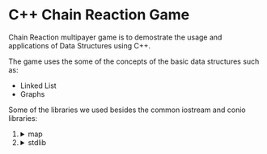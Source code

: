 # C++ Chain Reaction Game

Chain Reaction multipayer game is to demostrate the usage and applications of Data Structures using C++.

The game uses the some of the concepts of the basic data structures such as:
<ul>
  <li>Linked List</li>
  <liTrees></li>
  <li>Graphs</li>
</ul>

Some of the libraries we used besides the common iostream and conio libraries:
<ol type="1">
  <li><details><summary>map</summary>
      <ul>
        <li>To map the game nodes to integers for direct access instead of using search function.</li>
      </ul>
  </details></li>
  
  <li><details><summary>stdlib</summary>
      <ul>
        <li>Most importantly to generate random integers to mark the moves of the self playing bot.</li>
        <li>Make use of the system function to associate players with a color.</li>
      </ul>
  </details></li>
</ol>
